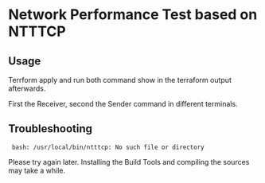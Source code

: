 # Network Performance Test based on NTTTCP

## Usage 

Terrform apply and run both command show in the terraform output afterwards. 

First the Receiver, second the Sender command in different terminals. 

## Troubleshooting 

`` 
bash: /usr/local/bin/ntttcp: No such file or directory
`` 

Please try again later. Installing the Build Tools and compiling the sources may take a while. 